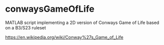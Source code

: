 # conwaysGameOfLife
MATLAB script implementing a 2D version of Conways Game of Life based on a B3/S23 ruleset

https://en.wikipedia.org/wiki/Conway%27s_Game_of_Life

